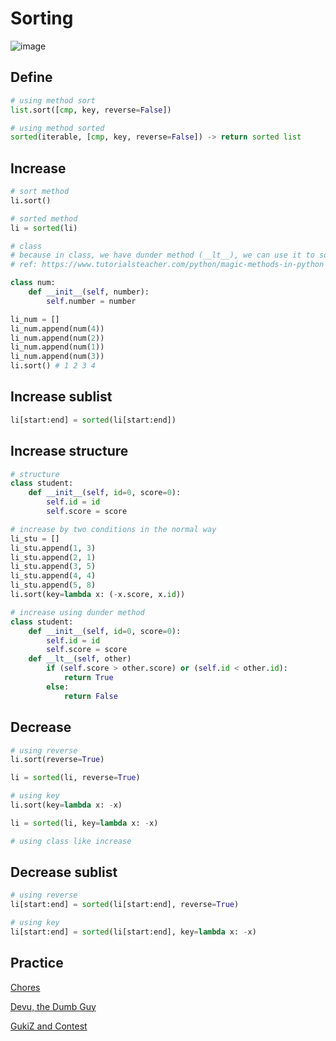 # Sorting
![image](https://user-images.githubusercontent.com/43443323/124379543-ebfe5c80-dce1-11eb-9b18-7d62965fd028.png)
## Define
```python
# using method sort
list.sort([cmp, key, reverse=False])

# using method sorted
sorted(iterable, [cmp, key, reverse=False]) -> return sorted list
```

## Increase
```python
# sort method
li.sort()

# sorted method
li = sorted(li)

# class
# because in class, we have dunder method (__lt__), we can use it to sort a list, 
# ref: https://www.tutorialsteacher.com/python/magic-methods-in-python

class num:
    def __init__(self, number):
        self.number = number

li_num = []
li_num.append(num(4))
li_num.append(num(2))
li_num.append(num(1))
li_num.append(num(3))
li.sort() # 1 2 3 4
```
## Increase sublist
```python
li[start:end] = sorted(li[start:end])
```
## Increase structure
```python
# structure
class student:
    def __init__(self, id=0, score=0):
        self.id = id
        self.score = score
```
```python
# increase by two conditions in the normal way
li_stu = []
li_stu.append(1, 3)
li_stu.append(2, 1)
li_stu.append(3, 5)
li_stu.append(4, 4)
li_stu.append(5, 8)
li.sort(key=lambda x: (-x.score, x.id))

# increase using dunder method
class student:
    def __init__(self, id=0, score=0):
        self.id = id
        self.score = score
    def __lt__(self, other)
        if (self.score > other.score) or (self.id < other.id):
            return True
        else:
            return False
```

## Decrease
```python
# using reverse
li.sort(reverse=True)

li = sorted(li, reverse=True)

# using key
li.sort(key=lambda x: -x)

li = sorted(li, key=lambda x: -x)

# using class like increase
```
## Decrease sublist
```python
# using reverse
li[start:end] = sorted(li[start:end], reverse=True)

# using key
li[start:end] = sorted(li[start:end], key=lambda x: -x)
```

## Practice

[Chores](https://github.com/nghoanglong/DataStructures-Algorithms-CheatSheet/blob/master/03%20SORTING/chores.py)

[Devu, the Dumb Guy](https://github.com/nghoanglong/DataStructures-Algorithms-CheatSheet/blob/master/03%20SORTING/devu_the_dumb_guy.py)

[GukiZ and Contest](https://github.com/nghoanglong/DataStructures-Algorithms-CheatSheet/blob/master/03%20SORTING/gukiZ_and_contest.py)
